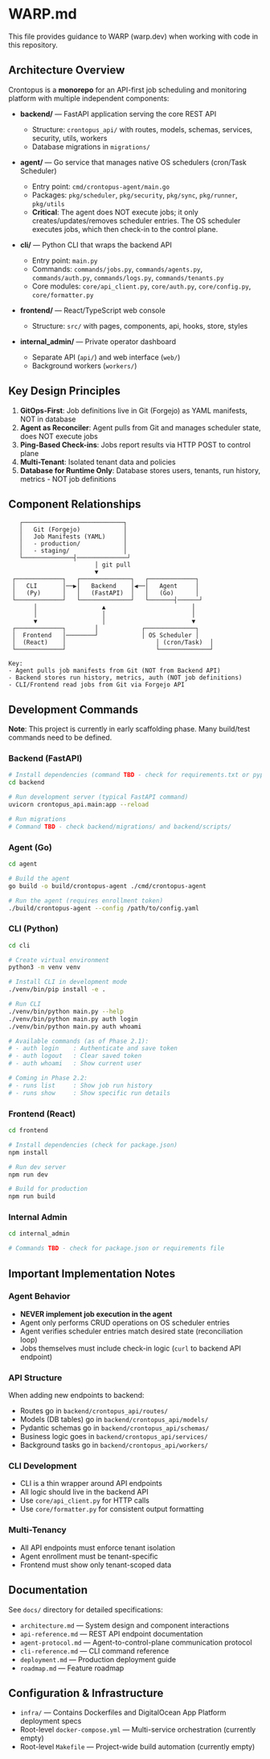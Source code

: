 # WARP.md

This file provides guidance to WARP (warp.dev) when working with code in this repository.

## Architecture Overview

Crontopus is a **monorepo** for an API-first job scheduling and monitoring platform with multiple independent components:

- **backend/** — FastAPI application serving the core REST API
  - Structure: `crontopus_api/` with routes, models, schemas, services, security, utils, workers
  - Database migrations in `migrations/`
  
- **agent/** — Go service that manages native OS schedulers (cron/Task Scheduler)
  - Entry point: `cmd/crontopus-agent/main.go`
  - Packages: `pkg/scheduler`, `pkg/security`, `pkg/sync`, `pkg/runner`, `pkg/utils`
  - **Critical**: The agent does NOT execute jobs; it only creates/updates/removes scheduler entries. The OS scheduler executes jobs, which then check-in to the control plane.
  
- **cli/** — Python CLI that wraps the backend API
  - Entry point: `main.py`
  - Commands: `commands/jobs.py`, `commands/agents.py`, `commands/auth.py`, `commands/logs.py`, `commands/tenants.py`
  - Core modules: `core/api_client.py`, `core/auth.py`, `core/config.py`, `core/formatter.py`
  
- **frontend/** — React/TypeScript web console
  - Structure: `src/` with pages, components, api, hooks, store, styles
  
- **internal_admin/** — Private operator dashboard
  - Separate API (`api/`) and web interface (`web/`)
  - Background workers (`workers/`)

## Key Design Principles

1. **GitOps-First**: Job definitions live in Git (Forgejo) as YAML manifests, NOT in database
2. **Agent as Reconciler**: Agent pulls from Git and manages scheduler state, does NOT execute jobs
3. **Ping-Based Check-ins**: Jobs report results via HTTP POST to control plane
4. **Multi-Tenant**: Isolated tenant data and policies
5. **Database for Runtime Only**: Database stores users, tenants, run history, metrics - NOT job definitions

## Component Relationships

```
   ┌────────────────────────────┐
   │   Git (Forgejo)            │
   │   Job Manifests (YAML)     │
   │   - production/            │
   │   - staging/               │
   └──────────────┤──────────────┘
                        │ git pull
                        ▼
 ┌─────────────┐   ┌──────────────┐   ┌─────────────┐
 │   CLI       │──▶│   Backend    │◀──│   Agent     │
 │   (Py)      │   │   (FastAPI)  │   │   (Go)      │
 └─────────────┘   └──────────────┘   └───────┤──────┘
       │                  ▲                        │
       │                  │                        │
       ▼                  │                        ▼
 ┌─────────────┐        │            ┌──────────────┐
 │  Frontend   │────────┘            │ OS Scheduler │
 │  (React)    │                         │ (cron/Task)  │
 └─────────────┘                         └──────────────┘

Key:
- Agent pulls job manifests from Git (NOT from Backend API)
- Backend stores run history, metrics, auth (NOT job definitions)
- CLI/Frontend read jobs from Git via Forgejo API
```

## Development Commands

**Note**: This project is currently in early scaffolding phase. Many build/test commands need to be defined.

### Backend (FastAPI)
```bash
# Install dependencies (command TBD - check for requirements.txt or pyproject.toml)
cd backend

# Run development server (typical FastAPI command)
uvicorn crontopus_api.main:app --reload

# Run migrations
# Command TBD - check backend/migrations/ and backend/scripts/
```

### Agent (Go)
```bash
cd agent

# Build the agent
go build -o build/crontopus-agent ./cmd/crontopus-agent

# Run the agent (requires enrollment token)
./build/crontopus-agent --config /path/to/config.yaml
```

### CLI (Python)
```bash
cd cli

# Create virtual environment
python3 -m venv venv

# Install CLI in development mode
./venv/bin/pip install -e .

# Run CLI
./venv/bin/python main.py --help
./venv/bin/python main.py auth login
./venv/bin/python main.py auth whoami

# Available commands (as of Phase 2.1):
# - auth login    : Authenticate and save token
# - auth logout   : Clear saved token
# - auth whoami   : Show current user

# Coming in Phase 2.2:
# - runs list     : Show job run history
# - runs show     : Show specific run details
```

### Frontend (React)
```bash
cd frontend

# Install dependencies (check for package.json)
npm install

# Run dev server
npm run dev

# Build for production
npm run build
```

### Internal Admin
```bash
cd internal_admin

# Commands TBD - check for package.json or requirements file
```

## Important Implementation Notes

### Agent Behavior
- **NEVER implement job execution in the agent**
- Agent only performs CRUD operations on OS scheduler entries
- Agent verifies scheduler entries match desired state (reconciliation loop)
- Jobs themselves must include check-in logic (`curl` to backend API endpoint)

### API Structure
When adding new endpoints to backend:
- Routes go in `backend/crontopus_api/routes/`
- Models (DB tables) go in `backend/crontopus_api/models/`
- Pydantic schemas go in `backend/crontopus_api/schemas/`
- Business logic goes in `backend/crontopus_api/services/`
- Background tasks go in `backend/crontopus_api/workers/`

### CLI Development
- CLI is a thin wrapper around API endpoints
- All logic should live in the backend API
- Use `core/api_client.py` for HTTP calls
- Use `core/formatter.py` for consistent output formatting

### Multi-Tenancy
- All API endpoints must enforce tenant isolation
- Agent enrollment must be tenant-specific
- Frontend must show only tenant-scoped data

## Documentation

See `docs/` directory for detailed specifications:
- `architecture.md` — System design and component interactions
- `api-reference.md` — REST API endpoint documentation
- `agent-protocol.md` — Agent-to-control-plane communication protocol
- `cli-reference.md` — CLI command reference
- `deployment.md` — Production deployment guide
- `roadmap.md` — Feature roadmap

## Configuration & Infrastructure

- `infra/` — Contains Dockerfiles and DigitalOcean App Platform deployment specs
- Root-level `docker-compose.yml` — Multi-service orchestration (currently empty)
- Root-level `Makefile` — Project-wide build automation (currently empty)
